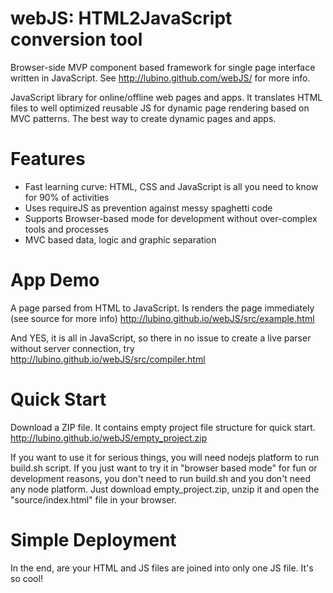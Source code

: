 # webJS: HTML2JavaScript conversion tool 
Browser-side MVP component based framework for single page interface written in JavaScript. See http://lubino.github.com/webJS/ for more info.
 
JavaScript library for online/offline web pages and apps. 
It translates HTML files to well optimized reusable JS for dynamic page rendering based on MVC patterns.
The best way to create dynamic pages and apps.

# Features

- Fast learning curve: HTML, CSS and JavaScript is all you need to know for 90% of activities
- Uses requireJS as prevention against messy spaghetti code
- Supports Browser-based mode for development without over-complex tools and processes
- MVC based data, logic and graphic separation

# App Demo

A page parsed from HTML to JavaScript. Is renders the page immediately (see source for more info) http://lubino.github.io/webJS/src/example.html

And YES, it is all in JavaScript, so there in no issue to create a live parser without server connection, try http://lubino.github.io/webJS/src/compiler.html
 
# Quick Start

Download a ZIP file. It contains empty project file structure for quick start. http://lubino.github.io/webJS/empty_project.zip 

If you want to use it for serious things, you will need nodejs platform to run build.sh script. 
If you just want to try it in "browser based mode" for fun or development reasons, you don't need to run build.sh and you don't need any node platform. 
Just download empty_project.zip, unzip it and open the "source/index.html" file in your browser.

# Simple Deployment

In the end, are your HTML and JS files are joined into only one JS file.
It's so cool!



